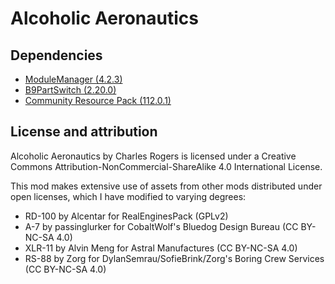 # Alcoholic Aeronautics

## Dependencies
- [ModuleManager (4.2.3)](https://github.com/sarbian/ModuleManager)
- [B9PartSwitch (2.20.0)](https://github.com/blowfishpro/B9PartSwitch)
- [Community Resource Pack (112.0.1)](https://github.com/UmbraSpaceIndustries/CommunityResourcePack)

## License and attribution
Alcoholic Aeronautics by Charles Rogers is licensed under a Creative Commons Attribution-NonCommercial-ShareAlike 4.0 International License.

This mod makes extensive use of assets from other mods distributed under open licenses, which I have modified to varying degrees:
- RD-100 by Alcentar for RealEnginesPack (GPLv2)
- A-7 by passinglurker for CobaltWolf's Bluedog Design Bureau (CC BY-NC-SA 4.0)
- XLR-11 by Alvin Meng for Astral Manufactures (CC BY-NC-SA 4.0)
- RS-88 by Zorg for DylanSemrau/SofieBrink/Zorg's Boring Crew Services (CC BY-NC-SA 4.0)